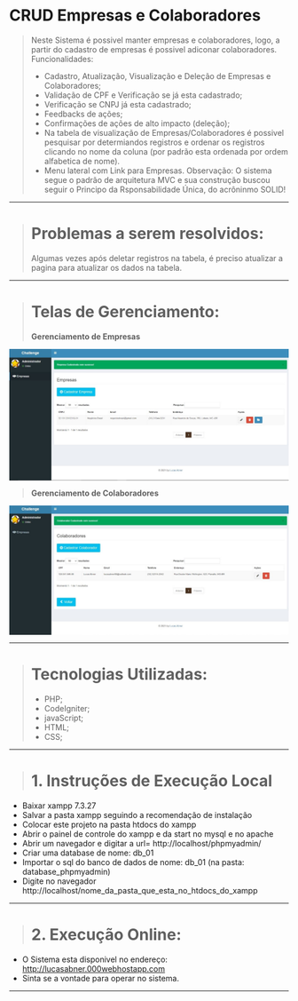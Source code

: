 # CRUD Empresas e Colaboradores
> Neste Sistema é possivel manter empresas e colaboradores, logo, a partir do cadastro de empresas é possivel adiconar colaboradores. Funcionalidades:
> + Cadastro, Atualização, Visualização e Deleção de Empresas e Colaboradores;
> + Validação de CPF e Verificação se já esta cadastrado;
> + Verificação se CNPJ já esta cadastrado;
> + Feedbacks de ações;
> + Confirmações de ações de alto impacto (deleção);
> + Na tabela de visualização de Empresas/Colaboradores é possivel pesquisar por determiandos registros e ordenar os registros clicando no nome da coluna (por padrão esta ordenada por ordem alfabetica de nome).
> + Menu lateral com Link para Empresas.
> Observação: O sistema segue o padrão de arquitetura MVC e sua construção buscou seguir o Principo da Rsponsabilidade Única, do acrôninmo SOLID!

-----------------------
> # Problemas a serem resolvidos:
> Algumas vezes após deletar registros na tabela, é preciso atualizar a pagina para atualizar os dados na tabela.

-----------------------

> # Telas de Gerenciamento:
> **Gerenciamento de Empresas**
<p align="center">
    <img align="center" width="800" src="https://github.com/lucasabner/crud-empresas_colaboradores/blob/main/print_telas/empresas.jpeg" style="max-width:100%;">
</p>

> **Gerenciamento de Colaboradores**
<p align="center">
    <img align="center" width="800" src="https://github.com/lucasabner/crud-empresas_colaboradores/blob/main/print_telas/colaboradores.jpeg" style="max-width:100%;">
</p>


-----------------------

> # Tecnologias Utilizadas:
> + PHP;
> + CodeIgniter;
> + javaScript;
> + HTML;
> + CSS;

-----------------------

> # 1. **Instruções de Execução Local**
- Baixar xampp 7.3.27
- Salvar a pasta xampp seguindo a recomendação de instalação
- Colocar este projeto na pasta htdocs do xampp
- Abrir o painel de controle do xampp e da start no mysql e no apache
- Abrir um navegador e digitar a url= http://localhost/phpmyadmin/
- Criar uma database de nome: db_01
- Importar o sql do banco de dados de nome: db_01 (na pasta: database_phpmyadmin)
- Digite no navegador http://localhost/nome_da_pasta_que_esta_no_htdocs_do_xampp

-----------------------

> # 2. **Execução Online**:
- O Sistema esta disponivel no endereço: http://lucasabner.000webhostapp.com
- Sinta se a vontade para operar no sistema.

-----------------------

